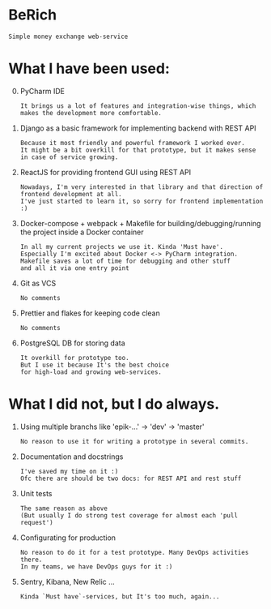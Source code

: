 # BeRich

```
Simple money exchange web-service
```

# What I have been used:

0. PyCharm IDE

    ```
   It brings us a lot of features and integration-wise things, which
   makes the development more comfortable.
   ``` 

1. Django as a basic framework for implementing backend with REST API

   ```
   Because it most friendly and powerful framework I worked ever.
   It might be a bit overkill for that prototype, but it makes sense 
   in case of service growing.
   ``` 

2. ReactJS for providing frontend GUI using REST API

   ```
   Nowadays, I'm very interested in that library and that direction of 
   frontend development at all. 
   I've just started to learn it, so sorry for frontend implementation :)
   ```

3. Docker-compose + webpack + Makefile for 
building/debugging/running the project inside a Docker container

   ```
   In all my current projects we use it. Kinda 'Must have'.
   Especially I'm excited about Docker <-> PyCharm integration. 
   Makefile saves a lot of time for debugging and other stuff 
   and all it via one entry point
   ```

4. Git as VCS

   ```
   No comments
   ```

5. Prettier and flakes for keeping code clean
    
   ```
   No comments
   ```

6. PostgreSQL DB for storing data

   ```
   It overkill for prototype too.
   But I use it because It's the best choice 
   for high-load and growing web-services.
   ```
   
# What I did not, but I do always.

1. Using multiple branchs like 'epik-...' -> 'dev' -> 'master'
   
   ``` 
   No reason to use it for writing a prototype in several commits.
   ```
    
2. Documentation and docstrings

   ```
   I've saved my time on it :)
   Ofc there are should be two docs: for REST API and rest stuff
   ```
    
3. Unit tests
    
   ```
   The same reason as above 
   (But usually I do strong test coverage for almost each 'pull request') 
   ```
   
4. Configurating for production
    
   ```
   No reason to do it for a test prototype. Many DevOps activities there.
   In my teams, we have DevOps guys for it :) 
   ```
   
5. Sentry, Kibana, New Relic ...

   ```
   Kinda `Must have`-services, but It's too much, again... 
   ```
